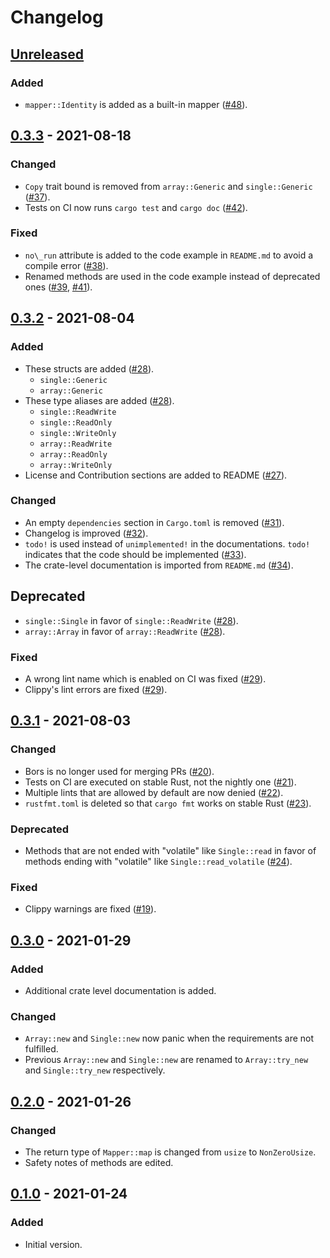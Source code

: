 # Changelog

## [Unreleased]
### Added
- `mapper::Identity` is added as a built-in mapper ([#48]).

## [0.3.3] - 2021-08-18
### Changed
- `Copy` trait bound is removed from `array::Generic` and `single::Generic` ([#37]).
- Tests on CI now runs `cargo test` and `cargo doc` ([#42]).

### Fixed
- `no\_run` attribute is added to the code example in `README.md` to avoid a compile error ([#38]).
- Renamed methods are used in the code example instead of deprecated ones ([#39], [#41]).

## [0.3.2] - 2021-08-04
### Added
- These structs are added ([#28]).
  - `single::Generic`
  - `array::Generic`
- These type aliases are added ([#28]).
  - `single::ReadWrite`
  - `single::ReadOnly`
  - `single::WriteOnly`
  - `array::ReadWrite`
  - `array::ReadOnly`
  - `array::WriteOnly`
- License and Contribution sections are added to README ([#27]).

### Changed
- An empty `dependencies` section in `Cargo.toml` is removed ([#31]).
- Changelog is improved ([#32]).
- `todo!` is used instead of `unimplemented!` in the documentations. `todo!` indicates that the code should be implemented ([#33]).
- The crate-level documentation is imported from `README.md` ([#34]).

## Deprecated
- `single::Single` in favor of `single::ReadWrite` ([#28]).
- `array::Array` in favor of `array::ReadWrite` ([#28]).

### Fixed
- A wrong lint name which is enabled on CI was fixed ([#29]).
- Clippy's lint errors are fixed ([#29]).

## [0.3.1] - 2021-08-03
### Changed
- Bors is no longer used for merging PRs ([#20]).
- Tests on CI are executed on stable Rust, not the nightly one ([#21]).
- Multiple lints that are allowed by default are now denied ([#22]).
- `rustfmt.toml` is deleted so that `cargo fmt` works on stable Rust ([#23]).

### Deprecated
- Methods that are not ended with "volatile" like `Single::read` in favor of methods ending with "volatile" like `Single::read_volatile` ([#24]).

### Fixed
- Clippy warnings are fixed ([#19]).

## [0.3.0] - 2021-01-29
### Added
- Additional crate level documentation is added.

### Changed
- `Array::new` and `Single::new` now panic when the requirements are not fulfilled.
- Previous `Array::new` and `Single::new` are renamed to `Array::try_new` and `Single::try_new` respectively.

## [0.2.0] - 2021-01-26
### Changed
- The return type of `Mapper::map` is changed from `usize` to `NonZeroUsize`.
- Safety notes of methods are edited.

## [0.1.0] - 2021-01-24
### Added
- Initial version.

[#48]: https://github.com/toku-sa-n/accessor/pull/48
[#42]: https://github.com/toku-sa-n/accessor/pull/42
[#41]: https://github.com/toku-sa-n/accessor/pull/41
[#39]: https://github.com/toku-sa-n/accessor/pull/39
[#38]: https://github.com/toku-sa-n/accessor/pull/38
[#37]: https://github.com/toku-sa-n/accessor/pull/37
[#34]: https://github.com/toku-sa-n/accessor/pull/34
[#33]: https://github.com/toku-sa-n/accessor/pull/33
[#32]: https://github.com/toku-sa-n/accessor/pull/32
[#31]: https://github.com/toku-sa-n/accessor/pull/31
[#29]: https://github.com/toku-sa-n/accessor/pull/29
[#28]: https://github.com/toku-sa-n/accessor/pull/28
[#27]: https://github.com/toku-sa-n/accessor/pull/27
[#24]: https://github.com/toku-sa-n/accessor/pull/24
[#23]: https://github.com/toku-sa-n/accessor/pull/23
[#22]: https://github.com/toku-sa-n/accessor/pull/22
[#21]: https://github.com/toku-sa-n/accessor/pull/21
[#20]: https://github.com/toku-sa-n/accessor/pull/20
[#19]: https://github.com/toku-sa-n/accessor/pull/19

[Unreleased]: https://github.com/toku-sa-n/accessor/compare/v0.3.3...HEAD
[0.3.3]: https://github.com/toku-sa-n/accessor/compare/v0.3.2...v0.3.3
[0.3.2]: https://github.com/toku-sa-n/accessor/compare/v0.3.1...v0.3.2
[0.3.1]: https://github.com/toku-sa-n/accessor/compare/v0.3.0...v0.3.1
[0.3.0]: https://github.com/toku-sa-n/accessor/compare/v0.2.0...v0.3.0
[0.2.0]: https://github.com/toku-sa-n/accessor/compare/v0.1.0...v0.2.0
[0.1.0]: https://github.com/toku-sa-n/accessor/releases/tag/v0.1.0
